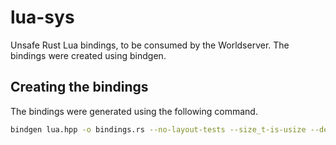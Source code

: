 # lua-sys

Unsafe Rust Lua bindings, to be consumed by the Worldserver. The bindings were created using bindgen.

## Creating the bindings

The bindings were generated using the following command.

```sh
bindgen lua.hpp -o bindings.rs --no-layout-tests --size_t-is-usize --default-macro-constant-type signed
```
